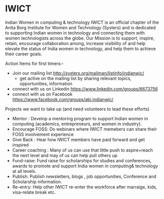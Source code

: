 # IWICT
Indian Women in computing & technology
IWICT is an official chapter of the Anita Borg Institute for Women and Technology (Systers) and is dedicated to supporting Indian women in technology and connecting them with women technologists across the globe.
Our Mission is to support, inspire, retain, encourage collaboration among, increase visibility of and help elevate the status of India women in technology, and help them to achieve their career goals. 

Action Items for first timers:- 
 * Join our mailing list http://systers.org/mailman/listinfo/indianwic/
     * get active on the mailing list by sharing relevant topics, opportunities, information
 * connect with us on Linkedin https://www.linkedin.com/groups/6673756
 * connect with us on Facebook https://www.facebook.com/groups/abi.indianwic/
 
 
 Projects we want to take up (and need volunteers to lead these efforts)
 * Mentor : Develop a mentoring program to support Indian women in computing (academics, entrepreneurs, and women in industry).
 * Encourage FOSS: Do webinars where IWICT memebers can share their FOSS involvement experience
 * Give Back : Hear how IWICT members have paid forward and get inspired
 * Career coaching : Many of us can use that little push to aspire+reach the next level and may of us can help pull others up
 * Fund-raise: Fund raise for scholarships for studies and conferences, awards to promote and support India women in computing& technology at all levels.
 * Publish: Publish newsletters, blogs , job opportunities, Conference and Scholarship information.
 * Re-entry: Help other IWICT re-enter the workforce after marraige, kids, visa-relate break etc.
 
